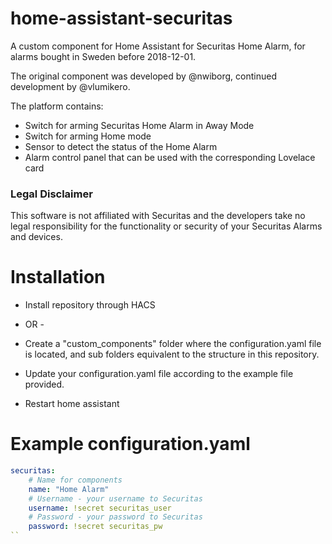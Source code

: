 # home-assistant-securitas
A custom component for Home Assistant for Securitas Home Alarm, for alarms bought in Sweden before 2018-12-01.

The original component was developed by @nwiborg, continued development by @vlumikero.

The platform contains:
* Switch for arming Securitas Home Alarm in Away Mode
* Switch for arming Home mode
* Sensor to detect the status of the Home Alarm
* Alarm control panel that can be used with the corresponding Lovelace card

### Legal Disclaimer
This software is not affiliated with Securitas and the developers take no legal responsibility for the functionality or security of your Securitas Alarms and devices.

# Installation

* Install repository through HACS

- OR -

* Create a "custom_components" folder where the configuration.yaml file is located, and sub folders equivalent to the structure in this repository.

* Update your configuration.yaml file according to the example file provided.
* Restart home assistant

# Example configuration.yaml

```yaml
securitas:
    # Name for components
    name: "Home Alarm"
    # Username - your username to Securitas
    username: !secret securitas_user
    # Password - your password to Securitas
    password: !secret securitas_pw
``
